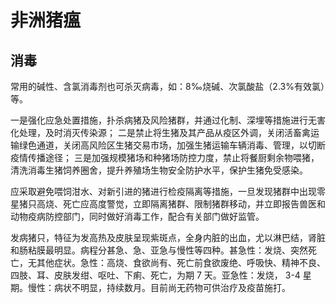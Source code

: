 # 非洲猪瘟
## 消毒
常用的碱性、含氯消毒剂也可杀灭病毒，如：8‰烧碱、次氯酸盐（2.3%有效氯）等。

 一是强化应急处置措施，扑杀病猪及风险猪群，并通过化制、深埋等措施进行无害化处理，及时消灭传染源；
 二是禁止将生猪及其产品从疫区外调，关闭活畜禽运输绿色通道，关闭高风险区生猪交易市场，加强生猪运输车辆消毒、管理，以切断疫情传播途径；
 三是加强规模猪场和种猪场防控力度，禁止将餐厨剩余物喂猪，清洗消毒生猪饲养圈舍，提升养殖场生物安全防护水平，保护生猪免受感染。
 
 应采取避免喂饲泔水、对新引进的猪进行检疫隔离等措施，一旦发现猪群中出现零星猪只高烧、死亡应高度警觉，立即隔离猪群、限制猪群移动，并立即报告兽医和动物疫病防控部门，同时做好消毒工作，配合有关部门做好监管。


发病猪只，特征为发高热及皮肤呈现紫斑点，全身内脏的出血，尤以淋巴结，肾脏和肠粘膜最明显。病程分甚急、急、亚急与慢性等四种。甚急性：发烧、突然死亡，无其他症状。急性：高烧、食欲尚有、死亡前食欲废绝、呼吸快、精神不良、四肢、耳、皮肤发绀、呕吐、下痢、死亡，为期 7 天。亚急性：发烧， 3-4 星期。慢性：病状不明显，持续数月。目前尚无药物可供治疗及疫苗施打。
